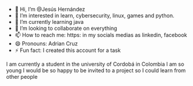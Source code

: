 - 👋 Hi, I’m @Jesús Hernández
- 👀 I’m interested in learn, cybersecurity, linux, games and python.
- 🌱 I’m currently learning java
- 💞️ I’m looking to collaborate on everything
- 📫 How to reach me: https: in my socials medias as linkedin, facebook
- 😄 Pronouns: Adrian Cruz
- ⚡ Fun fact: I created this account for a task

I am currently a student in the university of Cordobá in Colombia
I am so young 
I would be so happy to be invited to a project so I could learn from other people


<!---
Adrian0Cruz/Adrian0Cruz is a ✨ special ✨ repository because its `README.md` (this file) appears on your GitHub profile.
You can click the Preview link to take a look at your changes.
--->
